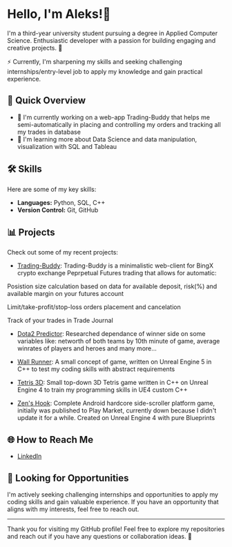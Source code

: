 # Hello, I'm Aleks!👋

I'm a third-year university student pursuing a degree in Applied Computer Science. Enthusiastic developer with a passion for building engaging and creative projects. 🐍

⚡ Currently, I'm sharpening my skills and seeking challenging internships/entry-level job to apply my knowledge and gain practical experience.

## 🚀 Quick Overview

- 🔭 I'm currently working on a web-app Trading-Buddy that helps me semi-automatically in placing and controlling my orders and tracking all my trades in database
- 🌱 I'm learning more about Data Science and data manipulation, visualization with SQL and Tableau

## 🛠️ Skills

Here are some of my key skills:

- **Languages:** Python, SQL, C++
- **Version Control:** Git, GitHub

## 📊 Projects

Check out some of my recent projects:

- [Trading-Buddy](https://github.com/avtorgenii/Trading-Buddy): Trading-Buddy is a minimalistic web-client for BingX crypto exchange Peprpetual Futures trading that allows for automatic:

Posistion size calculation based on data for available deposit, risk(%) and available margin on your futures account


Limit/take-profit/stop-loss orders placement and cancelation


Track of your trades in Trade Journal


- [Dota2 Predictor](https://github.com/avtorgenii/Dota2-Predictor): Researched dependance of winner side on some variables like: networth of both teams by 10th minute of game, average winrates of players and heroes and many more...

- [Wall Runner](https://www.youtube.com/watch?v=oX66cVdw-3w): A small concept of game, written on Unreal Engine 5 in C++ to test my coding skills with abstract requirements

- [Tetris 3D](https://github.com/avtorgenii/Tetris): Small top-down 3D Tetris game written in C++ on Unreal Engine 4 to train my programming skills in UE4 custom C++

- [Zen's Hook](https://www.youtube.com/watch?v=eUib09pfA74&t=1s): Complete Android hardcore side-scroller platform game, initially was published to Play Market, currently down because I didn't update it for a while. Created on Unreal Engine 4 with pure Blueprints

## 🌐 How to Reach Me

- [LinkedIn](https://www.linkedin.com/in/alshestakov)

## 🤝 Looking for Opportunities

I'm actively seeking challenging internships and opportunities to apply my coding skills and gain valuable experience. If you have an opportunity that aligns with my interests, feel free to reach out.

---

Thank you for visiting my GitHub profile! Feel free to explore my repositories and reach out if you have any questions or collaboration ideas. 🥶
